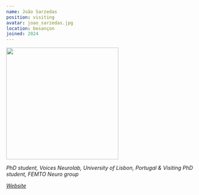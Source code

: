 ```yaml
---
name: João Sarzedas
position: visiting
avatar: joao_sarzedas.jpg
location: besançon
joined: 2024
---
```


<img width="300" src="{{site.baseurl}}/images/people/{{page.avatar}}" data-action="zoom">

_PhD student, Voices Neurolab, University of Lisbon, Portugal & Visiting PhD student, FEMTO Neuro group_ 

<!--<i class="fa fa-envelope-o"></i> `stpe06@uqo.ca` <br>-->
<!--<i class="fa fa-bar-chart-o" /> [Google Scholar](https://scholar.google.com/citations?user=Q9joVUMAAAAJ&hl=en) <br>-->
<i class="fa fa-bar-chart-o" /> [Website](https://voicesneurolab.com/team/phd-candidates/) <br>
<!--<i class="fa fa-github" /> [chocobearz](https://github.com/chocobearz) <br>-->

